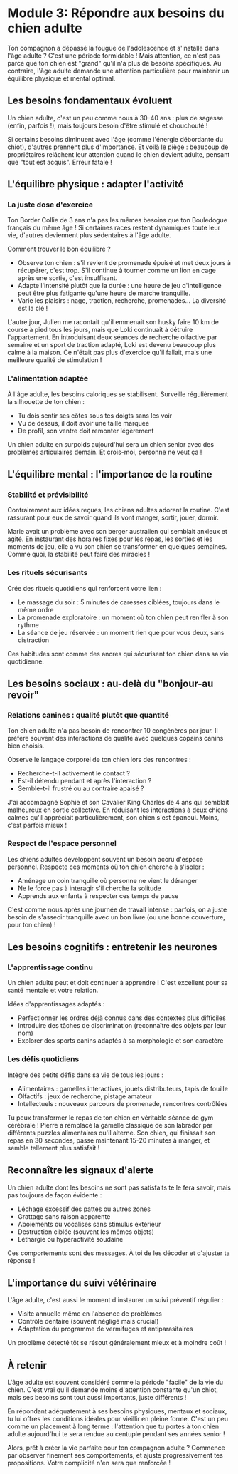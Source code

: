 # Module 3: Répondre aux besoins du chien adulte

Ton compagnon a dépassé la fougue de l'adolescence et s'installe dans l'âge adulte ? C'est une période formidable ! Mais attention, ce n'est pas parce que ton chien est "grand" qu'il n'a plus de besoins spécifiques. Au contraire, l'âge adulte demande une attention particulière pour maintenir un équilibre physique et mental optimal.

## Les besoins fondamentaux évoluent

Un chien adulte, c'est un peu comme nous à 30-40 ans : plus de sagesse (enfin, parfois !), mais toujours besoin d'être stimulé et chouchouté !

Si certains besoins diminuent avec l'âge (comme l'énergie débordante du chiot), d'autres prennent plus d'importance. Et voilà le piège : beaucoup de propriétaires relâchent leur attention quand le chien devient adulte, pensant que "tout est acquis". Erreur fatale !

## L'équilibre physique : adapter l'activité

### La juste dose d'exercice

Ton Border Collie de 3 ans n'a pas les mêmes besoins que ton Bouledogue français du même âge ! Si certaines races restent dynamiques toute leur vie, d'autres deviennent plus sédentaires à l'âge adulte.

Comment trouver le bon équilibre ?
- Observe ton chien : s'il revient de promenade épuisé et met deux jours à récupérer, c'est trop. S'il continue à tourner comme un lion en cage après une sortie, c'est insuffisant.
- Adapte l'intensité plutôt que la durée : une heure de jeu d'intelligence peut être plus fatigante qu'une heure de marche tranquille.
- Varie les plaisirs : nage, traction, recherche, promenades... La diversité est la clé !

L'autre jour, Julien me racontait qu'il emmenait son husky faire 10 km de course à pied tous les jours, mais que Loki continuait à détruire l'appartement. En introduisant deux séances de recherche olfactive par semaine et un sport de traction adapté, Loki est devenu beaucoup plus calme à la maison. Ce n'était pas plus d'exercice qu'il fallait, mais une meilleure qualité de stimulation !

### L'alimentation adaptée

À l'âge adulte, les besoins caloriques se stabilisent. Surveille régulièrement la silhouette de ton chien :
- Tu dois sentir ses côtes sous tes doigts sans les voir
- Vu de dessus, il doit avoir une taille marquée
- De profil, son ventre doit remonter légèrement

Un chien adulte en surpoids aujourd'hui sera un chien senior avec des problèmes articulaires demain. Et crois-moi, personne ne veut ça !

## L'équilibre mental : l'importance de la routine

### Stabilité et prévisibilité

Contrairement aux idées reçues, les chiens adultes adorent la routine. C'est rassurant pour eux de savoir quand ils vont manger, sortir, jouer, dormir.

Marie avait un problème avec son berger australien qui semblait anxieux et agité. En instaurant des horaires fixes pour les repas, les sorties et les moments de jeu, elle a vu son chien se transformer en quelques semaines. Comme quoi, la stabilité peut faire des miracles !

### Les rituels sécurisants

Crée des rituels quotidiens qui renforcent votre lien :
- Le massage du soir : 5 minutes de caresses ciblées, toujours dans le même ordre
- La promenade exploratoire : un moment où ton chien peut renifler à son rythme
- La séance de jeu réservée : un moment rien que pour vous deux, sans distraction

Ces habitudes sont comme des ancres qui sécurisent ton chien dans sa vie quotidienne.

## Les besoins sociaux : au-delà du "bonjour-au revoir"

### Relations canines : qualité plutôt que quantité

Ton chien adulte n'a pas besoin de rencontrer 10 congénères par jour. Il préfère souvent des interactions de qualité avec quelques copains canins bien choisis.

Observe le langage corporel de ton chien lors des rencontres :
- Recherche-t-il activement le contact ?
- Est-il détendu pendant et après l'interaction ?
- Semble-t-il frustré ou au contraire apaisé ?

J'ai accompagné Sophie et son Cavalier King Charles de 4 ans qui semblait malheureux en sortie collective. En réduisant les interactions à deux chiens calmes qu'il appréciait particulièrement, son chien s'est épanoui. Moins, c'est parfois mieux !

### Respect de l'espace personnel

Les chiens adultes développent souvent un besoin accru d'espace personnel. Respecte ces moments où ton chien cherche à s'isoler :
- Aménage un coin tranquille où personne ne vient le déranger
- Ne le force pas à interagir s'il cherche la solitude
- Apprends aux enfants à respecter ces temps de pause

C'est comme nous après une journée de travail intense : parfois, on a juste besoin de s'asseoir tranquille avec un bon livre (ou une bonne couverture, pour ton chien) !

## Les besoins cognitifs : entretenir les neurones

### L'apprentissage continu

Un chien adulte peut et doit continuer à apprendre ! C'est excellent pour sa santé mentale et votre relation.

Idées d'apprentissages adaptés :
- Perfectionner les ordres déjà connus dans des contextes plus difficiles
- Introduire des tâches de discrimination (reconnaître des objets par leur nom)
- Explorer des sports canins adaptés à sa morphologie et son caractère

### Les défis quotidiens

Intègre des petits défis dans sa vie de tous les jours :
- Alimentaires : gamelles interactives, jouets distributeurs, tapis de fouille
- Olfactifs : jeux de recherche, pistage amateur
- Intellectuels : nouveaux parcours de promenade, rencontres contrôlées

Tu peux transformer le repas de ton chien en véritable séance de gym cérébrale ! Pierre a remplacé la gamelle classique de son labrador par différents puzzles alimentaires qu'il alterne. Son chien, qui finissait son repas en 30 secondes, passe maintenant 15-20 minutes à manger, et semble tellement plus satisfait !

## Reconnaître les signaux d'alerte

Un chien adulte dont les besoins ne sont pas satisfaits te le fera savoir, mais pas toujours de façon évidente :

- Léchage excessif des pattes ou autres zones
- Grattage sans raison apparente
- Aboiements ou vocalises sans stimulus extérieur
- Destruction ciblée (souvent les mêmes objets)
- Léthargie ou hyperactivité soudaine

Ces comportements sont des messages. À toi de les décoder et d'ajuster ta réponse !

## L'importance du suivi vétérinaire

L'âge adulte, c'est aussi le moment d'instaurer un suivi préventif régulier :
- Visite annuelle même en l'absence de problèmes
- Contrôle dentaire (souvent négligé mais crucial)
- Adaptation du programme de vermifuges et antiparasitaires

Un problème détecté tôt se résout généralement mieux et à moindre coût !

## À retenir

L'âge adulte est souvent considéré comme la période "facile" de la vie du chien. C'est vrai qu'il demande moins d'attention constante qu'un chiot, mais ses besoins sont tout aussi importants, juste différents !

En répondant adéquatement à ses besoins physiques, mentaux et sociaux, tu lui offres les conditions idéales pour vieillir en pleine forme. C'est un peu comme un placement à long terme : l'attention que tu portes à ton chien adulte aujourd'hui te sera rendue au centuple pendant ses années senior !

Alors, prêt à créer la vie parfaite pour ton compagnon adulte ? Commence par observer finement ses comportements, et ajuste progressivement tes propositions. Votre complicité n'en sera que renforcée ! 